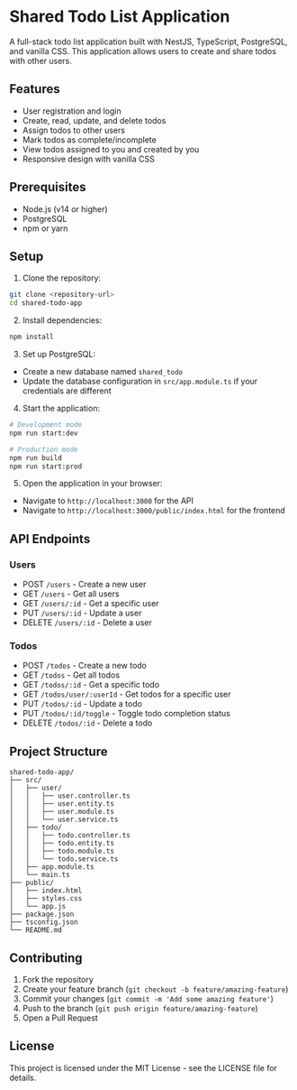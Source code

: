 # Shared Todo List Application

A full-stack todo list application built with NestJS, TypeScript, PostgreSQL, and vanilla CSS. This application allows users to create and share todos with other users.

## Features

- User registration and login
- Create, read, update, and delete todos
- Assign todos to other users
- Mark todos as complete/incomplete
- View todos assigned to you and created by you
- Responsive design with vanilla CSS

## Prerequisites

- Node.js (v14 or higher)
- PostgreSQL
- npm or yarn

## Setup

1. Clone the repository:
```bash
git clone <repository-url>
cd shared-todo-app
```

2. Install dependencies:
```bash
npm install
```

3. Set up PostgreSQL:
- Create a new database named `shared_todo`
- Update the database configuration in `src/app.module.ts` if your credentials are different

4. Start the application:
```bash
# Development mode
npm run start:dev

# Production mode
npm run build
npm run start:prod
```

5. Open the application in your browser:
- Navigate to `http://localhost:3000` for the API
- Navigate to `http://localhost:3000/public/index.html` for the frontend

## API Endpoints

### Users
- POST `/users` - Create a new user
- GET `/users` - Get all users
- GET `/users/:id` - Get a specific user
- PUT `/users/:id` - Update a user
- DELETE `/users/:id` - Delete a user

### Todos
- POST `/todos` - Create a new todo
- GET `/todos` - Get all todos
- GET `/todos/:id` - Get a specific todo
- GET `/todos/user/:userId` - Get todos for a specific user
- PUT `/todos/:id` - Update a todo
- PUT `/todos/:id/toggle` - Toggle todo completion status
- DELETE `/todos/:id` - Delete a todo

## Project Structure

```
shared-todo-app/
├── src/
│   ├── user/
│   │   ├── user.controller.ts
│   │   ├── user.entity.ts
│   │   ├── user.module.ts
│   │   └── user.service.ts
│   ├── todo/
│   │   ├── todo.controller.ts
│   │   ├── todo.entity.ts
│   │   ├── todo.module.ts
│   │   └── todo.service.ts
│   ├── app.module.ts
│   └── main.ts
├── public/
│   ├── index.html
│   ├── styles.css
│   └── app.js
├── package.json
├── tsconfig.json
└── README.md
```

## Contributing

1. Fork the repository
2. Create your feature branch (`git checkout -b feature/amazing-feature`)
3. Commit your changes (`git commit -m 'Add some amazing feature'`)
4. Push to the branch (`git push origin feature/amazing-feature`)
5. Open a Pull Request

## License

This project is licensed under the MIT License - see the LICENSE file for details. 